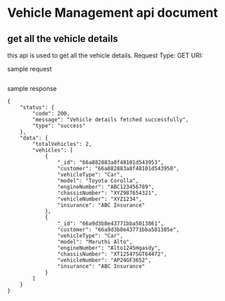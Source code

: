 # Vehicle Management api document

## get all the vehicle details
this api is used to get all the vehicle details.
Request Type: GET
URI: 

sample request
```
```

sample response
```
{
    "status": {
        "code": 200,
        "message": "Vehicle details fetched successfully",
        "type": "success"
    },
    "data": {
        "totalVehicles": 2,
        "vehicles": [
            {
                "_id": "66a882883a8f48101d543953",
                "customer": "66a882883a8f48101d543950",
                "vehicleType": "Car",
                "model": "Toyota Corolla",
                "engineNumber": "ABC123456789",
                "chassisNumber": "XYZ987654321",
                "vehicleNumber": "XYZ1234",
                "insurance": "ABC Insurance"
            },
            {
                "_id": "66a9d3b8e43771bba5013861",
                "customer": "66a9d3b8e43771bba501385e",
                "vehicleType": "Car",
                "model": "Maruthi Alto",
                "engineNumber": "Alto1245Hgasdy",
                "chassisNumber": "XT12547SGT64472",
                "vehicleNumber": "AP24GF3652",
                "insurance": "ABC Insurance"
            }
        ]
    }
}
```